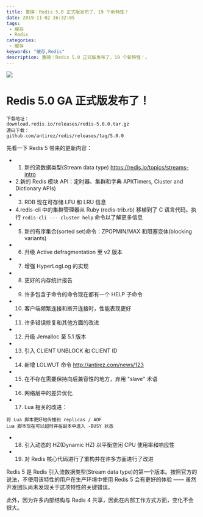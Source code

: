 ```yaml
---
title: 重磅：Redis 5.0 正式版发布了，19 个新特性！
date: 2019-11-02 16:32:05
tags: 
 - 缓存
 - Redis
categories: 
 - 缓存
keywords: "缓存,Redis"
description: 重磅：Redis 5.0 正式版发布了，19 个新特性！。
---
```


![](https://i.imgur.com/kxrr5OC.jpg)

# Redis 5.0 GA 正式版发布了！


```
下载地址：
download.redis.io/releases/redis-5.0.0.tar.gz
源码下载：
github.com/antirez/redis/releases/tag/5.0.0
```

先看一下 Redis 5 带来的更新内容：

- 1. 新的流数据类型(Stream data type) https://redis.io/topics/streams-intro
- 2.新的 Redis 模块 API：定时器、集群和字典 API(Timers, Cluster and Dictionary APIs)
- 3. RDB 现在可存储 LFU 和 LRU 信息
- 4.redis-cli 中的集群管理器从 Ruby (redis-trib.rb) 移植到了 C 语言代码。执行 `redis-cli --- cluster help` 命令以了解更多信息
- 5. 新的有序集合(sorted set)命令：ZPOPMIN/MAX 和阻塞变体(blocking variants)
- 6. 升级 Active defragmentation 至 v2 版本
- 7. 增强 HyperLogLog 的实现
- 8. 更好的内存统计报告
- 9. 许多包含子命令的命令现在都有一个 HELP 子命令
- 10. 客户端频繁连接和断开连接时，性能表现更好
- 11. 许多错误修复和其他方面的改进
- 12. 升级 Jemalloc 至 5.1 版本
- 13.  引入 CLIENT UNBLOCK 和 CLIENT ID
- 14.  新增 LOLWUT 命令 http://antirez.com/news/123
- 15.  在不存在需要保持向后兼容性的地方，弃用 "slave" 术语
- 16.  网络层中的差异优化
- 17.  Lua 相关的改进：
```
将 Lua 脚本更好地传播到 replicas / AOF
Lua 脚本现在可以超时并在副本中进入 -BUSY 状态
```

- 18.  引入动态的 HZ(Dynamic HZ) 以平衡空闲 CPU 使用率和响应性
- 19.  对 Redis 核心代码进行了重构并在许多方面进行了改进

Redis 5 是 Redis 引入流数据类型(Stream data type)的第一个版本。按照官方的说法，不使用该特性的用户在生产环境中使用 Redis 5 会有更好的体验 —— 虽然开发团队尚未发现关于这项特性的关键错误。

此外，因为许多内部结构与 Redis 4 共享，因此在内部工作方式方面，变化不会很大。